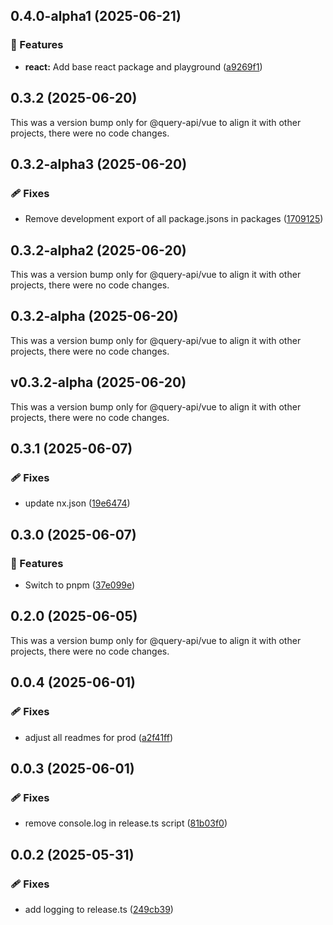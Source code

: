 ## 0.4.0-alpha1 (2025-06-21)

### 🚀 Features

- **react:** Add base react package and playground
  ([a9269f1](https://github.com/samuelreichor/query-api/commit/a9269f1))

## 0.3.2 (2025-06-20)

This was a version bump only for @query-api/vue to align it with other projects, there were no code
changes.

## 0.3.2-alpha3 (2025-06-20)

### 🩹 Fixes

- Remove development export of all package.jsons in packages
  ([1709125](https://github.com/samuelreichor/query-api/commit/1709125))

## 0.3.2-alpha2 (2025-06-20)

This was a version bump only for @query-api/vue to align it with other projects, there were no code
changes.

## 0.3.2-alpha (2025-06-20)

This was a version bump only for @query-api/vue to align it with other projects, there were no code
changes.

## v0.3.2-alpha (2025-06-20)

This was a version bump only for @query-api/vue to align it with other projects, there were no code
changes.

## 0.3.1 (2025-06-07)

### 🩹 Fixes

- update nx.json ([19e6474](https://github.com/samuelreichor/query-api/commit/19e6474))

## 0.3.0 (2025-06-07)

### 🚀 Features

- Switch to pnpm ([37e099e](https://github.com/samuelreichor/query-api/commit/37e099e))

## 0.2.0 (2025-06-05)

This was a version bump only for @query-api/vue to align it with other projects, there were no code
changes.

## 0.0.4 (2025-06-01)

### 🩹 Fixes

- adjust all readmes for prod ([a2f41ff](https://github.com/samuelreichor/query-api/commit/a2f41ff))

## 0.0.3 (2025-06-01)

### 🩹 Fixes

- remove console.log in release.ts script
  ([81b03f0](https://github.com/samuelreichor/query-api/commit/81b03f0))

## 0.0.2 (2025-05-31)

### 🩹 Fixes

- add logging to release.ts ([249cb39](https://github.com/samuelreichor/query-api/commit/249cb39))
